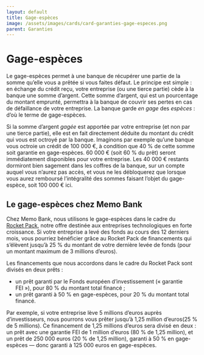 ```yaml
---
layout: default
title: Gage-espèces
image: /assets/images/cards/card-garanties-gage-especes.png
parent: Garanties
---
```


# Gage-espèces

Le gage-espèces permet à une banque de récupérer une partie de la somme qu’elle vous a prêtée si vous faites défaut. Le principe est simple : en échange du crédit reçu, votre entreprise (ou une tierce partie) cède à la banque une somme d’argent. Cette somme d’argent, qui est un pourcentage du montant emprunté, permettra à la banque de couvrir ses pertes en cas de défaillance de votre entreprise. La banque garde _en gage_ des *espèces* : d’où le terme de gage-espèces.

Si la somme d’argent _gagée_ est apportée par votre entreprise (et non par une tierce partie), elle est en fait directement déduite du montant du crédit qui vous est octroyé par la banque. Imaginons par exemple qu’une banque vous octroie un crédit de 100 000 €, à condition que 40 % de cette somme soit garantie en gage-espèces. 60 000 € (soit 60 % du prêt) seront immédiatement disponibles pour votre entreprise. Les 40 000 € restants dormiront bien sagement dans les coffres de la banque, sur un compte auquel vous n’aurez pas accès, et vous ne les débloquerez que lorsque vous aurez remboursé l’intégralité des sommes faisant l’objet du gage-espèce, soit 100 000 € ici.

## Le gage-espèces chez Memo Bank

Chez Memo Bank, nous utilisons le gage-espèces dans le cadre du [Rocket Pack](https://memo.bank/rocket-pack), notre offre destinée aux entreprises technologiques en forte croissance. Si votre entreprise a levé des fonds au cours des 12 derniers mois, vous pourriez bénéficier grâce au Rocket Pack de financements qui s’élèvent jusqu’à 25 % du montant de votre dernière levée de fonds (pour un montant maximum de 3 millions d’euros).

Les financements que nous accordons dans le cadre du Rocket Pack sont divisés en deux prêts :

- un prêt garanti par le Fonds européen d’investissement (« garantie FEI »), pour 80 % du montant total financé ;
- un prêt garanti à 50 % en gage-espèces, pour 20 % du montant total financé.

Par exemple, si votre entreprise lève 5 millions d’euros auprès d’investisseurs, nous pourrons vous prêter jusqu’à 1,25 million d’euros(25 % de 5 millions). Ce financement de 1,25 millions d’euros sera divisé en deux : un prêt avec une garantie FEI de 1 million d’euros (80 % de 1,25 million), et un prêt de 250 000 euros (20 % de 1,25 million), garanti à 50 % en gage-espèces — donc garanti à 125 000 euros en gage-espèces.
